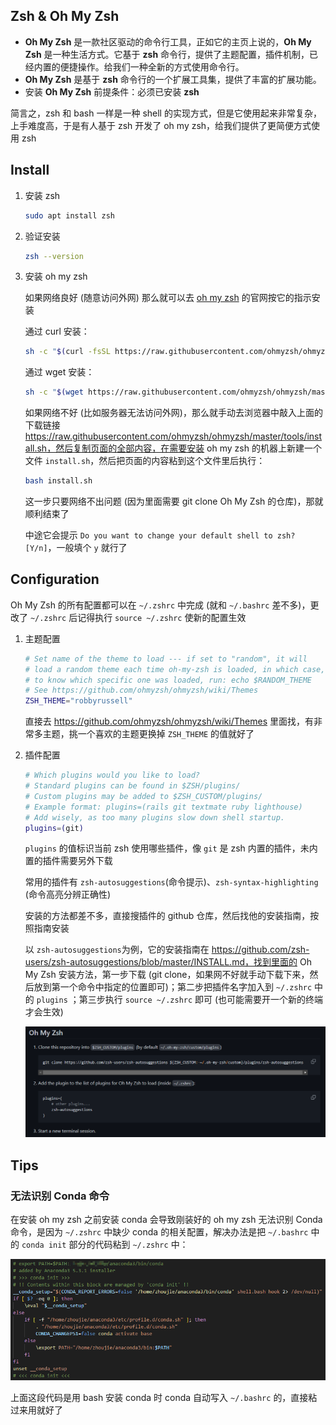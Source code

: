 ## Zsh & Oh My Zsh

* **Oh My Zsh** 是一款社区驱动的命令行工具，正如它的主页上说的，**Oh My Zsh** 是一种生活方式。它基于 **zsh** 命令行，提供了主题配置，插件机制，已经内置的便捷操作。给我们一种全新的方式使用命令行。
* **Oh My Zsh** 是基于 **zsh** 命令行的一个扩展工具集，提供了丰富的扩展功能。
* 安装 **Oh My Zsh** 前提条件：必须已安装 **zsh**

简言之，zsh 和 bash 一样是一种 shell 的实现方式，但是它使用起来非常复杂，上手难度高，于是有人基于 zsh 开发了 oh my zsh，给我们提供了更简便方式使用 zsh

## Install

1. 安装 zsh

   ```bash
   sudo apt install zsh
   ```

2. 验证安装

   ```bash
   zsh --version
   ```

3. 安装 oh my zsh

   如果网络良好 (随意访问外网) 那么就可以去 [oh my zsh](https://ohmyz.sh/#install) 的官网按它的指示安装

   通过 curl 安装：
   ```bash
   sh -c "$(curl -fsSL https://raw.githubusercontent.com/ohmyzsh/ohmyzsh/master/tools/install.sh)"
   ```
   通过 wget 安装：
   ```bash
   sh -c "$(wget https://raw.githubusercontent.com/ohmyzsh/ohmyzsh/master/tools/install.sh -O -)"
   ```
   如果网络不好 (比如服务器无法访问外网)，那么就手动去浏览器中敲入上面的下载链接 https://raw.githubusercontent.com/ohmyzsh/ohmyzsh/master/tools/install.sh，然后复制页面的全部内容，在需要安装 oh my zsh 的机器上新建一个文件 `install.sh`，然后把页面的内容粘到这个文件里后执行：
   ```bash
   bash install.sh
   ```
   这一步只要网络不出问题 (因为里面需要 git clone Oh My Zsh 的仓库)，那就顺利结束了
   
   中途它会提示 `Do you want to change your default shell to zsh? [Y/n]`，一般填个 `y` 就行了

## Configuration

Oh My Zsh 的所有配置都可以在 `~/.zshrc` 中完成 (就和 `~/.bashrc` 差不多)，更改了 `~/.zshrc` 后记得执行 `source ~/.zshrc` 使新的配置生效

1. 主题配置

   ```bash
   # Set name of the theme to load --- if set to "random", it will
   # load a random theme each time oh-my-zsh is loaded, in which case,
   # to know which specific one was loaded, run: echo $RANDOM_THEME
   # See https://github.com/ohmyzsh/ohmyzsh/wiki/Themes
   ZSH_THEME="robbyrussell"
   ```

   直接去 https://github.com/ohmyzsh/ohmyzsh/wiki/Themes 里面找，有非常多主题，挑一个喜欢的主题更换掉 `ZSH_THEME` 的值就好了

2. 插件配置

   ```bash
   # Which plugins would you like to load?
   # Standard plugins can be found in $ZSH/plugins/
   # Custom plugins may be added to $ZSH_CUSTOM/plugins/
   # Example format: plugins=(rails git textmate ruby lighthouse)
   # Add wisely, as too many plugins slow down shell startup.
   plugins=(git)
   ```

   `plugins` 的值标识当前 zsh 使用哪些插件，像 `git` 是 zsh 内置的插件，未内置的插件需要另外下载

   常用的插件有 `zsh-autosuggestions`(命令提示)、`zsh-syntax-highlighting` (命令高亮分辨正确性)

   安装的方法都差不多，直接搜插件的 github 仓库，然后找他的安装指南，按照指南安装

   以 `zsh-autosuggestions`为例，它的安装指南在 https://github.com/zsh-users/zsh-autosuggestions/blob/master/INSTALL.md，找到里面的 Oh My Zsh 安装方法，第一步下载 (git clone，如果网不好就手动下载下来，然后放到第一个命令中指定的位置即可)；第二步把插件名字加入到 `~/.zshrc` 中的 `plugins` ；第三步执行 `source ~/.zshrc` 即可 (也可能需要开一个新的终端才会生效)

   ![image-20231212152630248](./assets/image-20231212152630248.png)

   

## Tips

### 无法识别 Conda 命令

在安装 oh my zsh 之前安装 conda 会导致刚装好的 oh my zsh 无法识别 Conda 命令，是因为 `~/.zshrc` 中缺少 conda 的相关配置，解决办法是把 `~/.bashrc` 中的 `conda init` 部分的代码粘到 `~/.zshrc` 中：

![image-20231212153456114](./assets/image-20231212153456114.png)

上面这段代码是用 bash 安装 conda 时 conda 自动写入 `~/.bashrc` 的，直接粘过来用就好了